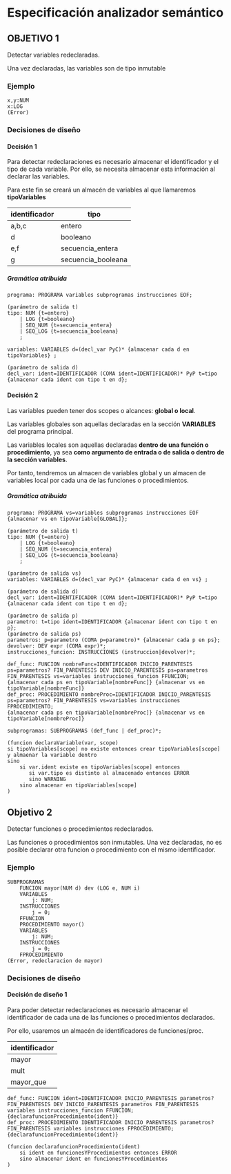 # Especificación analizador semántico

## OBJETIVO 1
Detectar variables redeclaradas.

Una vez declaradas, las variables son de tipo inmutable
            
### Ejemplo
```
x,y:NUM
x:LOG
(Error)
```
### Decisiones de diseño

#### Decisión 1
Para detectar redeclaraciones es necesario almacenar el identificador y el tipo de cada variable.
Por ello, se necesita almacenar esta información al declarar las variables.

Para este fin se creará un almacén de variables al que llamaremos **tipoVariables**

| identificador | tipo     |
|---------------|----------|
| a,b,c         | entero      |
| d             | booleano      |
| e,f           | secuencia_entera |
| g             | secuencia_booleana |

##### Gramática atribuida
```
programa: PROGRAMA variables subprogramas instrucciones EOF;

(parámetro de salida t)
tipo: NUM {t=entero}
    | LOG {t=booleano}
    | SEQ_NUM {t=secuencia_entera}
    | SEQ_LOG {t=secuencia_booleana}
    ;

variables: VARIABLES d=(decl_var PyC)* {almacenar cada d en tipoVariables} ;

(parámetro de salida d)
decl_var: ident=IDENTIFICADOR (COMA ident=IDENTIFICADOR)* PyP t=tipo {almacenar cada ident con tipo t en d};
```
#### Decisión 2
Las variables pueden tener dos scopes o alcances: **global o local**.

Las variables globales son aquellas declaradas en la sección **VARIABLES** del programa principal.

Las variables locales son aquellas declaradas **dentro de una función o procedimiento**, ya sea **como argumento de entrada
o de salida o dentro de la sección variables**.

Por tanto, tendremos un almacen de variables global y un almacen de variables local por cada una de las funciones o procedimientos.
##### Gramática atribuida
```
programa: PROGRAMA vs=variables subprogramas instrucciones EOF {almacenar vs en tipoVariable[GLOBAL]};

(parámetro de salida t)
tipo: NUM {t=entero}
    | LOG {t=booleano}
    | SEQ_NUM {t=secuencia_entera}
    | SEQ_LOG {t=secuencia_booleana}
    ;

(parámetro de salida vs)
variables: VARIABLES d=(decl_var PyC)* {almacenar cada d en vs} ;

(parámetro de salida d)
decl_var: ident=IDENTIFICADOR (COMA ident=IDENTIFICADOR)* PyP t=tipo {almacenar cada ident con tipo t en d};

(parámetro de salida p)
parametro: t=tipo ident=IDENTIFICADOR {almacenar ident con tipo t en p};
(parámetro de salida ps)
parametros: p=parametro (COMA p=parametro)* {almacenar cada p en ps};
devolver: DEV expr (COMA expr)*;
instrucciones_funcion: INSTRUCCIONES (instruccion|devolver)*;

def_func: FUNCION nombreFunc=IDENTIFICADOR INICIO_PARENTESIS ps=parametros? FIN_PARENTESIS DEV INICIO_PARENTESIS ps=parametros FIN_PARENTESIS vs=variables instrucciones_funcion FFUNCION; 
{almacenar cada ps en tipoVariable[nombreFunc]} {almacenar vs en tipoVariable[nombreFunc]}
def_proc: PROCEDIMIENTO nombreProc=IDENTIFICADOR INICIO_PARENTESIS ps=parametros? FIN_PARENTESIS vs=variables instrucciones FPROCEDIMIENTO;
{almacenar cada ps en tipoVariable[nombreProc]} {almacenar vs en tipoVariable[nombreProc]}

subprogramas: SUBPROGRAMAS (def_func | def_proc)*;

(funcion declaraVariable(var, scope)
si tipoVariables[scope] no existe entonces crear tipoVariables[scope] y almaenar la variable dentro
sino 
    si var.ident existe en tipoVariables[scope] entonces
       si var.tipo es distinto al almacenado entonces ERROR
       sino WARNING
    sino almacenar en tipoVariables[scope]
)
```
## Objetivo 2
Detectar funciones o procedimientos redeclarados.

Las funciones o procedimientos son inmutables. Una vez declaradas, no es posible declarar otra funcion 
o procedimiento con el mismo identificador.

### Ejemplo
```
SUBPROGRAMAS
    FUNCION mayor(NUM d) dev (LOG e, NUM i)
    VARIABLES
        j: NUM;
    INSTRUCCIONES
        j = 0;
    FFUNCION
    PROCEDIMIENTO mayor()
    VARIABLES
        j: NUM;
    INSTRUCCIONES
        j = 0;
    FPROCEDIMIENTO
(Error, redeclaracion de mayor)
```

### Decisiones de diseño

#### Decisión de diseño 1
Para poder detectar redeclaraciones es necesario almacenar el identificador de cada una de las funciones o
procedimientos declarados.

Por ello, usaremos un almacén de identificadores de funciones/proc.

| identificador |
|---------------|
| mayor         |
| mult             |
| mayor_que           |

```
def_func: FUNCION ident=IDENTIFICADOR INICIO_PARENTESIS parametros? FIN_PARENTESIS DEV INICIO_PARENTESIS parametros FIN_PARENTESIS variables instrucciones_funcion FFUNCION;
{declarafuncionProcedimiento(ident)}
def_proc: PROCEDIMIENTO IDENTIFICADOR INICIO_PARENTESIS parametros? FIN_PARENTESIS variables instrucciones FPROCEDIMIENTO;
{declarafuncionProcedimiento(ident)}

(funcion declarafuncionProcedimiento(ident)
    si ident en funcionesYProcedimientos entonces ERROR
    sino almacenar ident en funcionesYProcedimientos
)

```

